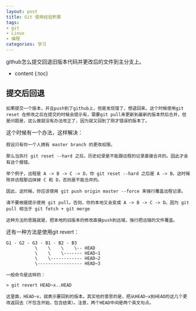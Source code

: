 ```yaml
---
layout: post
title: Git 使用经验积累 
tags:
- git
- Linux
- 编程
categories: 学习
---
```

github怎么提交回退旧版本代码并更改后的文件到主分支上。






* content
{:toc}

## 提交后回退
	如果提交一个版本，并且push到了github上，但是发现错了，想退回来。这个时候使用git reset 在修改之后在提交的时候会提示有，需要git pull来更新到最新的版本然后合并，但是问题是，这么做就没有办法改正了，因为就又回到了刚才错误的版本了。

这个时候有一个办法，这样解决：

	假设只有你一个人拥有 master branch 的更改权限。

	那么当执行 git reset --hard 之后，历史纪录是不能跟远程的记录直接合并的。因此才会有这个报错。

	举个例子，远程是 A -> B -> C -> D，你 git reset --hard 之后是 A -> B。这时候除非远程那边抹掉 C 和 D，否则是不能合并的。

	因此，这时候，你应该使用 git push origin master --force 来强行覆盖远程记录。

	请不要根据提示使用 git pull。否则，你的本地又会变成 A -> B -> C -> D。因为 git pull 相当于 git fetch + git merge

	这种方法的思路就是，把本地的旧版本的修改直接push到远端，强行把远端的文件覆盖。

还有一种方法是使用git revert：

	G1 - G2 - G3 - B1 - B2 - B3
               \    \    \    \-- HEAD
               \    \    \------- HEAD~1
               \    \------------ HEAD~2
               \----------------- HEAD~3

	一般命令是这样的：

	> git revert HEAD~x..HEAD

	这里面，HEAD~x，就表示要回到的版本。其实他的意思的是，把从HEAD~x到HEAD的这几个更改返回去（不包含开始，包含结束）。注意，两个HEAD中间是两个英文句点。
